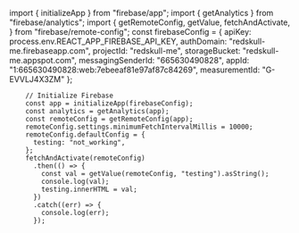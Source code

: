 import { initializeApp } from "firebase/app";
import { getAnalytics } from "firebase/analytics";
import {
  getRemoteConfig,
  getValue,
  fetchAndActivate,
} from "firebase/remote-config";
const firebaseConfig = {
            apiKey: process.env.REACT_APP_FIREBASE_API_KEY,
            authDomain: "redskull-me.firebaseapp.com",
            projectId: "redskull-me",
            storageBucket: "redskull-me.appspot.com",
            messagingSenderId: "665630490828",
            appId: "1:665630490828:web:7ebeeaf81e97af87c84269",
            measurementId: "G-EVVLJ4X3ZM"
          };
    
        // Initialize Firebase
        const app = initializeApp(firebaseConfig);
        const analytics = getAnalytics(app);
        const remoteConfig = getRemoteConfig(app);
        remoteConfig.settings.minimumFetchIntervalMillis = 10000;
        remoteConfig.defaultConfig = {
          testing: "not_working",
        };
        fetchAndActivate(remoteConfig)
          .then(() => {
            const val = getValue(remoteConfig, "testing").asString();
            console.log(val);
            testing.innerHTML = val;
          })
          .catch((err) => {
            console.log(err);
          });